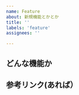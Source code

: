 ```yaml
---
name: Feature
about: 新規機能とかとか
title: ''
labels: 'feature'
assignees: ''

---
```


## どんな機能か

## 参考リンク(あれば）
